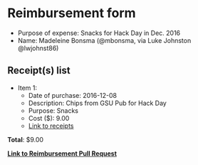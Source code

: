 
# Reimbursement form

- Purpose of expense: Snacks for Hack Day in Dec. 2016
- Name: Madeleine Bonsma (@mbonsma, via Luke Johnston @lwjohnst86)

## Receipt(s) list

- Item 1:
    - Date of purchase: 2016-12-08
    - Description: Chips from GSU Pub for Hack Day
    - Purpose: Snacks
    - Cost ($): 9.00
    - [Link to receipts](https://github.com/UofTCoders/council/blob/master/treasurer/receipts/2016-12-08-Snacks-GSUPub-Maddy.pdf)

**Total**: $9.00
    
**[Link to Reimbursement Pull Request](https://github.com/UofTCoders/council/pull/112)**
